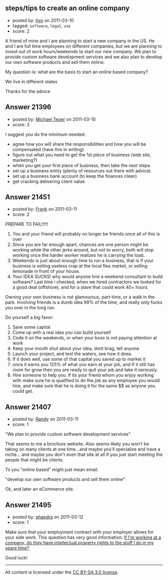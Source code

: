 ## steps/tips to create an online company

- posted by: [tivo](https://stackexchange.com/users/-1/6694-tivo) on 2011-03-10
- tagged: `software`, `legal`, `usa`
- score: 2

A friend of mine and I are planning to start a new company in the US. He and I are full time employees on different companies, but we are planning to invest out of work hours/weekends to start our new company. We plan to provide custom software development services and we also plan to develop our own software products and sell them online.

My question is: what are the basis to start an online based company?

We live in different states

Thanks for the advice


## Answer 21396

- posted by: [Michael Teper](https://stackexchange.com/users/-1/8494-michael-teper) on 2011-03-10
- score: 3

I suggest you do the minimum needed:

 - agree how you will share the responsibilities and how you will be compensated (have this in writing)
 - figure out what you need to get the 1st piece of business (web site, marketing?)
 - when you get your first piece of business, then take the next steps
  - set up a business entity (plenty of resources out there with advice)
  - set up a business bank account (to keep the finances clean)
  - get cracking delivering client value


## Answer 21451

- posted by: [Frank](https://stackexchange.com/users/-1/4858-frank) on 2011-03-11
- score: 2

PREPARE TO FAIL!!!!!

 1. You and your friend will probably no longer be friends once all of this is over
 2. Since you are far enough apart, chances are one person might be working while the other jerks around,  but not to worry, both will stop working once the harder worker realizes he is carrying the load.
 3. Weekends is just about enough time to run a business, that is if your business is selling useless crap at the local flea market, or selling lemonade in front of your house. 
 4. Your IDEA SUCKS!  why would anyone hire a weekend consultant to build software?  Last time i checked, when we hired contractors we looked for a good deal (offshore), and for a slave that could work 40+ hours.


Owning your own business is not glamourous, part-time, or a walk in the park.  Involving friends is a dumb idea 99% of the time, and really only fucks you over in the long run.

Do yourself a big favor:
 1. Save some capital 
 2. Come up with a real idea you can build yourself
 3. Code it on the weekends, or when your boss is not paying attention at work
 4. Keep your mouth shut about your idea, dont brag, tell anyone.  
 5. Launch your project, and test the waters, see how it does. 
 6. If it does well, use some of that capital you saved up to market it
 7. once it earns you 125% of what you earn at your job, and if it still has room for grow then you are ready to quit your job and take it seriously. 
 8. Hire someone to help you.  If its your friend whom you enjoy working with make sure he is qualified to do the job as any employee you would hire, and make sure that he is doing it for the same $$ as anyone you could get.





## Answer 21407

- posted by: [Randy](https://stackexchange.com/users/-1/8065-randy) on 2011-03-11
- score: 1

"We plan to provide custom software development services"

That seems to me a brochure website. Also seems likely you won't be taking on many clients at one time...and maybe you'll specialize and have a niche... and maybe you don't even that site at all if you just start meeting the people that might be clients. 

To you "online based" might just mean email.


"develop our own software products and sell them online"

Ok, and later an eCommerce site.



## Answer 21495

- posted by: [phaedra](https://stackexchange.com/users/-1/8587-phaedra) on 2011-03-12
- score: 1

<p>Make sure that your employment contract with your employer allows for your side work.  This question has very good information: <a href="http://answers.onstartups.com/questions/19422/if-im-working-at-a-company-do-they-have-intellectual-property-rights-to-the-stu">If I&#39;m working at a company, do they have intellectual property rights to the stuff I do in my spare time?</a> </p>

<p>Good luck!</p>




---

All content is licensed under the [CC BY-SA 3.0 license](https://creativecommons.org/licenses/by-sa/3.0/).
